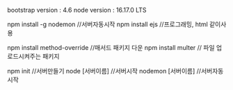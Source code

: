bootstrap version : 4.6
node version : 16.17.0 LTS

npm install -g nodemon //서버자동시작
npm install ejs //프로그래밍, html 같이사용

npm install method-override //매서드 패키지 다운
npm install multer // 파일 업로드시켜주는 패키지

npm init //서버만들기
node [서버이름] //서버시작
nodemon [서버이름] //서버자동시작
